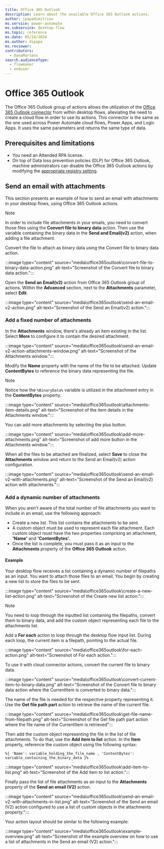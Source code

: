```yaml
---
title: Office 365 Outlook 
description: Learn about the available Office 365 Outlook actions.
author: jpapadimitriou
ms.service: power-automate
ms.subservice: desktop-flow
ms.topic: reference
ms.date: 05/24/2024
ms.author: dipapa
ms.reviewer: 
contributors:
  - DanaMartens
search.audienceType: 
  - flowmaker
  - enduser
---
```


# Office 365 Outlook

The Office 365 Outlook group of actions allows the utilization of the [Office 365 Outlook connector](/connectors/office365) from within desktop flows, alleviating the need to create a cloud flow in order to use its actions. This connector is the same as the one used across Power Automate cloud flows, Power Apps, and Logic Apps. It uses the same parameters and returns the same type of data.

## Prerequisites and limitations

- You need an Attended RPA license.
- On top of Data loss prevention policies (DLP) for Office 365 Outlook, machine administrators can disable the Office 365 Outlook actions by modifying the [appropriate registry setting](../governance.md#prevent-power-automate-for-desktop-from-running-flows-containing-cloud-connectors).

## Send an email with attachments

This section presents an example of how to send an email with attachments in your desktop flows, using Office 365 Outlook actions.

> [!NOTE]
> In order to include file attachments in your emails, you need to convert those files using the **Convert file to binary data** action. Then use the variable containing the binary data in the **Send and Email(v2)** action, when adding a file attachment.

Convert the file to attach as binary data using the Convert file to binary data action.

:::image type="content" source="media\office365outlook\convert-file-to-binary-data-action.png" alt-text="Screenshot of the Convert file to binary data action.":::

Open the **Send an Email(v2)** action from Office 365 Outlook group of actions. Within the **Advanced** section, next to the **Attachments** parameter, select **Edit**.

:::image type="content" source="media\office365outlook\send-an-email-v2-action.png" alt-text="Screenshot of the Send an Email(v2) action.":::

### Add a fixed number of attachments

In the **Attachments** window, there's already an item existing in the list.
Select **More** to configure it to contain the desired attachment.

:::image type="content" source="media\office365outlook\send-an-email-v2-action-attachments-window.png" alt-text="Screenshot of the Attachments window.":::

Modify the **Name** property with the name of the file to be attached. Update **ContentBytes** to reference the binary data representing the file.

 > [!NOTE]
 > Notice how the `%BinaryData%` variable is utilized in the attachment entry in the **ContentBytes** property.

:::image type="content" source="media\office365outlook\attachments-item-details.png" alt-text="Screenshot of the item details in the Attachments window.":::

You can add more attachments by selecting the plus button.

:::image type="content" source="media\office365outlook\add-more-attachments.png" alt-text="Screenshot of add more button in the Attachments window.":::

When all the files to be attached are finalized, select **Save** to close the **Attachments** window and return to the Send an Email(v2) action configuration.

:::image type="content" source="media\office365outlook\send-an-email-v2-with-attachments.png" alt-text="Screenshot of the Send an Email(v2) action with attachments.":::

### Add a dynamic number of attachments

When you aren't aware of the total number of file attachments you want to include in an email, use the following approach:

- Create a new list. This list contains the attachments to be sent.
- A custom object must be used to represent each file attachment. Each custom object must have the two properties comprising an attachment, **'Name'** and **'ContentBytes'**.
- Once the list is complete, you must pass it as an input to the **Attachments** property of the **Office 365 Outlook** action.

#### Example

Your desktop flow receives a list containing a dynamic number of filepaths as an input.
You want to attach those files to an email.
You begin by creating a new list to store the files to be sent.

:::image type="content" source="media\office365outlook\create-a-new-list-action.png" alt-text="Screenshot of the Create new list action.":::

>[!NOTE]
> You need to loop through the inputted list containing the filepaths, convert them to binary data, and add the custom object representing each file to the attachments list.

Add a **For each** action to loop through the desktop flow input list. During each loop, the current item is a filepath, pointing to the actual file.

:::image type="content" source="media\office365outlook\for-each-action.png" alt-text="Screenshot of For each action.":::

To use it with cloud connector actions, convert the current file to binary data.

:::image type="content" source="media\office365outlook\convert-current-item-to-binary-data.png" alt-text="Screenshot of the Convert file to binary data action where the CurrentItem is converted to binary data.":::

The name of the file is needed for the respective property representing it. Use the **Get file path part** action to retrieve the name of the current file.

:::image type="content" source="media\office365outlook\get-file-name-from-filepath.png" alt-text="Screenshot of the Get file path part action where the file name of the CurrentItem is retrieved":::

Then add the custom object representing the file in the list of file attachments. To do that, use the **Add item to list** action. In the **Item** property, reference the custom object using the following syntax:

```robin
%{ 'Name': variable_holding_the_file_name , 'ContentBytes': variable_containing_the_binary_data }%
```

:::image type="content" source="media\office365outlook\add-item-to-list.png" alt-text="Screenshot of the Add item to list action.":::

Finally pass the list of file attachments as an input to the **Attachments** property of the **Send an email (V2)** action.

:::image type="content" source="media\office365outlook\send-an-email-v2-with-attachments-in-list.png" alt-text="Screenshot of the Send an email (V2) action configured to use a list of custom objects in the attachments property.":::

Your action layout should be similar to the following example:

:::image type="content" source="media\office365outlook\example-overview.png" alt-text="Screenshot of the example overview on how to use a list of attachments in the Send an email (V2) action.":::
